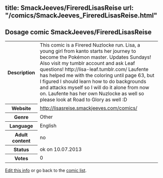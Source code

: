 title: SmackJeeves/FireredLisasReise
url: "/comics/SmackJeeves_FireredLisasReise.html"
---
Dosage comic SmackJeeves/FireredLisasReise
-----------------------------------------

<p id="msg"></p>
<script type="text/javascript">
if (window.location.search === '?edit_info_mail=sent_ok') {
  var elem = document.getElementById("msg");
  elem.innerHTML = 'Edited information sucessfully sent for review, which is usually done daily. Thanks!';
  elem.className = 'ok';
}
</script>
<table class="comicinfo">
<tr>
<th>Description</th><td>This comic is a Firered Nuzlocke run. Lisa, a young girl from kanto starts her journey to become the Pokémon master. Updates Sundays! Also visit my tumblr account and ask Leaf questions! http://lisa-leaf.tumblr.com/ Laufente has helped me with the coloring until page 63, but I figured I should learn how to do backgrounds and attacks myself so I will do it alone from now on. Laufente has her own Nuzlocke as well so please look at Road to Glory as well :D</td>
</tr>
<tr>
<th>Website</th><td><a href="http://lisasreise.smackjeeves.com/comics/">http://lisasreise.smackjeeves.com/comics/</a></td>
</tr>
<tr>
<th>Genre</th><td>Other</td>
</tr>
<tr>
<th>Language</th><td>English</td>
</tr>
<tr>
<th>Adult content</th><td>no</td>
</tr>
<tr>
<th>Status</th><td>ok on 10.07.2013</td>
</tr>
<tr>
<th>Votes</th><td>0</td>
</tr>
</table>

[Edit this info](SmackJeeves_FireredLisasReise_edit.html) or go back to the [comic list](../comic-index.html).
